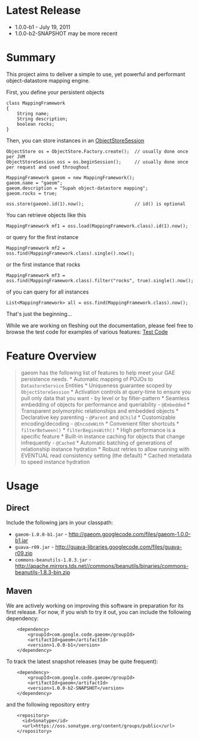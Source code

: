 # Latest Release #
  * 1.0.0-b1 - July 19, 2011
  * 1.0.0-b2-SNAPSHOT may be more recent

# Summary #
This project aims to deliver a simple to use, yet powerful and performant object-datastore mapping engine.

First, you define your persistent objects
```
class MappingFramework
{
    String name;
    String description;
    boolean rocks;
}
```

Then, you can store instances in an [ObjectStoreSession](http://wiki.gaeom.googlecode.com/hg/apidocs/index.html?com/google/code/gaeom/ObjectStoreSession.html)
```
ObjectStore os = ObjectStore.Factory.create();  // usually done once per JVM
ObjectStoreSession oss = os.beginSession();     // usually done once per request and used throughout

MappingFramework gaeom = new MappingFramework();
gaeom.name = "gaeom";
gaeom.description = "Supah object-datastore mapping";
gaeom.rocks = true;

oss.store(gaeom).id(1).now();                   // id() is optional
```

You can retrieve objects like this
```
MappingFramework mf1 = oss.load(MappingFramework.class).id(1).now();
```
or query for the first instance
```
MappingFramework mf2 = oss.find(MappingFramework.class).single().now();
```
or the first instance that rocks
```
MappingFramework mf3 = oss.find(MappingFramework.class).filter("rocks", true).single().now();
```
of you can query for all instances
```
List<MappingFramework> all = oss.find(MappingFramework.class).now();
```

That's just the beginning...

While we are working on fleshing out the documentation, please feel free to browse the test code for examples of various features: [Test Code](http://code.google.com/p/gaeom/source/browse/#hg%2Fsrc%2Ftest%2Fjava%2Fcom%2Fgoogle%2Fcode%2Fgaeom%2Ftest)

# Feature Overview #
> gaeom has the following list of features to help meet your GAE persistence needs.
    * Automatic mapping of POJOs to `DatastoreService` Entities
    * Uniqueness guarantee scoped by `ObjectStoreSession`
    * Activation controls at query-time to ensure you pull only data that you want - by level or by filter-pattern
    * Seamless embedding of objects for performance and queriability - `@Embedded`
    * Transparent polymorphic relationships and embedded objects
    * Declarative key parenting - `@Parent` and `@Child`
    * Customizable encoding/decoding - `@EncodeWith`
    * Convenient filter shortcuts
      * `filterBetween()`
      * `filterBeginsWith()`
    * High performance is a specific feature
      * Built-in instance caching for objects that change infrequently - `@Cached`
      * Automatic batching of generations of relationship instance hydration
      * Robust retries to allow running with EVENTUAL read consistency setting (the default)
      * Cached metadata to speed instance hydration

# Usage #

## Direct ##
Include the following jars in your classpath:
  * `gaeom-1.0.0-b1.jar`  - http://gaeom.googlecode.com/files/gaeom-1.0.0-b1.jar
  * `guava-r09.jar` - http://guava-libraries.googlecode.com/files/guava-r09.zip
  * `commons-beanutils-1.8.3.jar` - http://apache.mirrors.tds.net//commons/beanutils/binaries/commons-beanutils-1.8.3-bin.zip


## Maven ##
We are actively working on improving this software in preparation for its first release.  For now, if you wish to try it out, you can include the following dependency:

```
  	<dependency>
  		<groupId>com.google.code.gaeom</groupId>
  		<artifactId>gaeom</artifactId>
  		<version>1.0.0-b1</version>
  	</dependency>
```

To track the latest snapshot releases (may be quite frequent):
```
  	<dependency>
  		<groupId>com.google.code.gaeom</groupId>
  		<artifactId>gaeom</artifactId>
  		<version>1.0.0-b2-SNAPSHOT</version>
  	</dependency>
```
and the following repository entry
```
    <repository>
      <id>Sonatype</id>
      <url>https://oss.sonatype.org/content/groups/public</url>
    </repository>
```